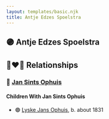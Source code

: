 ```yaml
---
layout: templates/basic.njk
title: Antje Edzes Spoelstra
---
```

## 🟣 Antje Edzes Spoelstra


## 👩‍❤️‍👨 Relationships

### 🔵 [Jan Sints Ophuis](/people/3/33968752)

#### Children With Jan Sints Ophuis
* 🟣 [Lyske Jans Ophuis](/people/8/80682261), b. about 1831
